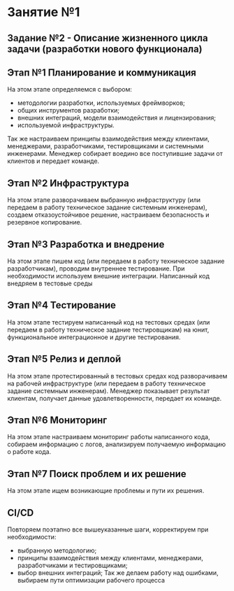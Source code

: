 # Занятие №1
## Задание №2 - Описание жизненного цикла задачи (разработки нового функционала)
## Этап №1 Планирование и коммуникация
На этом этапе определяемся с выбором:
  - методологии разработки, используемых фреймворков;
  - общих инструментов разработки;
  - внешних интеграций, модели взаимодействия и лицензирования;
  - используемой инфраструктуры.

Так же настраиваем принципы взаимодействия между клиентами, менеджерами, разработчиками, тестировщиками и системными инженерами.
Менеджер собирает воедино все поступившие задачи от клиентов и передает команде.
## Этап №2 Инфраструктура
На этом этапе разворачиваем выбранную инфраструктуру (или передаем в работу техническое задание системным инженерам), создаем отказоустойчивое решение, настраиваем безопасность и резервное копирование.
## Этап №3 Разработка и внедрение
На этом этапе пишем код (или передаем в работу техническое задание разработчикам), проводим внутреннее тестирование. При необходимости используем внешние интеграции. Написанный код внедряем в тестовые среды
## Этап №4 Тестирование
На этом этапе тестируем написанный код на тестовых средах (или передаем в работу техническое задание тестировщикам) на юнит, функциональное интеграционное и другие тестирования.
## Этап №5 Релиз и деплой
На этом этапе протестированный в тестовых средах код разворачиваем на рабочей инфраструктуре (или передаем в работу техническое задание системным инженерам). Менеджер показывает результат клиентам, получает данные удовлетворенности, передает их команде.
## Этап №6 Мониторинг
На этом этапе настраиваем мониторинг работы написанного кода, собираем информацию с логов, анализируем получаемую информацию о работе кода.
## Этап №7 Поиск проблем и их решение
На этом этапе ищем возникающие проблемы и пути их решения.
## CI/CD
Повторяем поэтапно все вышеуказанные шаги, корректируем при необходимости:
  - выбранную методологию;
  - принципы взаимодействия между клиентами, менеджерами, разработчиками и тестировщиками;
  - выбор внешних интеграций;
Так же делаем работу над ошибками, выбираем пути оптимизации рабочего процесса
